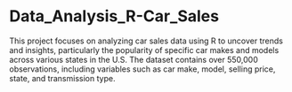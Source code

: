# Data_Analysis_R-Car_Sales
This project focuses on analyzing car sales data using R to uncover trends and insights, particularly the popularity of specific car makes and models across various states in the U.S. The dataset contains over 550,000 observations, including variables such as car make, model, selling price, state, and transmission type.
